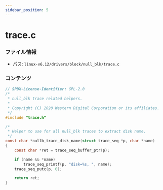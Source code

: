 ```yaml
---
sidebar_position: 5
---
```

# trace.c

### ファイル情報

- パス: `linux-v6.12/drivers/block/null_blk/trace.c`

### コンテンツ

```c
// SPDX-License-Identifier: GPL-2.0
/*
 * null_blk trace related helpers.
 *
 * Copyright (C) 2020 Western Digital Corporation or its affiliates.
 */
#include "trace.h"

/*
 * Helper to use for all null_blk traces to extract disk name.
 */
const char *nullb_trace_disk_name(struct trace_seq *p, char *name)
{
	const char *ret = trace_seq_buffer_ptr(p);

	if (name && *name)
		trace_seq_printf(p, "disk=%s, ", name);
	trace_seq_putc(p, 0);

	return ret;
}

```
